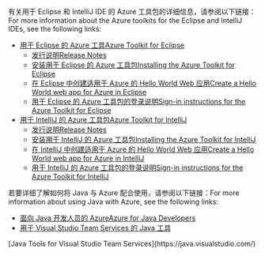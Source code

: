 <span data-ttu-id="4fbbc-101">有关用于 Eclipse 和 IntelliJ IDE 的 Azure 工具包的详细信息，请参阅以下链接：</span><span class="sxs-lookup"><span data-stu-id="4fbbc-101">For more information about the Azure toolkits for the Eclipse and IntelliJ IDEs, see the following links:</span></span>

* [<span data-ttu-id="4fbbc-102">用于 Eclipse 的 Azure 工具</span><span class="sxs-lookup"><span data-stu-id="4fbbc-102">Azure Toolkit for Eclipse</span></span>](../eclipse/azure-toolkit-for-eclipse.md) 
  * [<span data-ttu-id="4fbbc-103">发行说明</span><span class="sxs-lookup"><span data-stu-id="4fbbc-103">Release Notes</span></span>](https://github.com/Microsoft/azure-tools-for-java/releases) 
  * [<span data-ttu-id="4fbbc-104">安装用于 Eclipse 的 Azure 工具包</span><span class="sxs-lookup"><span data-stu-id="4fbbc-104">Installing the Azure Toolkit for Eclipse</span></span>](../eclipse/azure-toolkit-for-eclipse-installation.md) 
  * [<span data-ttu-id="4fbbc-105">在 Eclipse 中创建适用于 Azure 的 Hello World Web 应用</span><span class="sxs-lookup"><span data-stu-id="4fbbc-105">Create a Hello World web app for Azure in Eclipse</span></span>](../eclipse/azure-toolkit-for-eclipse-create-hello-world-web-app.md) 
  * [<span data-ttu-id="4fbbc-106">用于 Eclipse 的 Azure 工具包的登录说明</span><span class="sxs-lookup"><span data-stu-id="4fbbc-106">Sign-in instructions for the Azure Toolkit for Eclipse</span></span>](../eclipse/azure-toolkit-for-eclipse-sign-in-instructions.md) 
* [<span data-ttu-id="4fbbc-107">用于 IntelliJ 的 Azure 工具包</span><span class="sxs-lookup"><span data-stu-id="4fbbc-107">Azure Toolkit for IntelliJ</span></span>](../intellij/azure-toolkit-for-intellij.md) 
  * [<span data-ttu-id="4fbbc-108">发行说明</span><span class="sxs-lookup"><span data-stu-id="4fbbc-108">Release Notes</span></span>](https://github.com/Microsoft/azure-tools-for-java/releases) 
  * [<span data-ttu-id="4fbbc-109">安装用于 IntelliJ 的 Azure 工具包</span><span class="sxs-lookup"><span data-stu-id="4fbbc-109">Installing the Azure Toolkit for IntelliJ</span></span>](../intellij/azure-toolkit-for-intellij-installation.md) 
  * [<span data-ttu-id="4fbbc-110">在 IntelliJ 中创建适用于 Azure 的 Hello World Web 应用</span><span class="sxs-lookup"><span data-stu-id="4fbbc-110">Create a Hello World web app for Azure in IntelliJ</span></span>](../intellij/azure-toolkit-for-intellij-create-hello-world-web-app.md) 
  * [<span data-ttu-id="4fbbc-111">用于 IntelliJ 的 Azure 工具包的登录说明</span><span class="sxs-lookup"><span data-stu-id="4fbbc-111">Sign-in instructions for the Azure Toolkit for IntelliJ</span></span>](../intellij/azure-toolkit-for-intellij-sign-in-instructions.md) 

<span data-ttu-id="4fbbc-112">若要详细了解如何将 Java 与 Azure 配合使用，请参阅以下链接：</span><span class="sxs-lookup"><span data-stu-id="4fbbc-112">For more information about using Java with Azure, see the following links:</span></span> 

* [<span data-ttu-id="4fbbc-113">面向 Java 开发人员的 Azure</span><span class="sxs-lookup"><span data-stu-id="4fbbc-113">Azure for Java Developers</span></span>](https://docs.microsoft.com/java/azure/) 
* <span data-ttu-id="4fbbc-114">[用于 Visual Studio Team Services 的 Java 工具](https://java.visualstudio.com/) 
<!-- TODO: Add URLs for Java in VSCode here --></span><span class="sxs-lookup"><span data-stu-id="4fbbc-114">[Java Tools for Visual Studio Team Services](https://java.visualstudio.com/) 
<!-- TODO: Add URLs for Java in VSCode here --></span></span> 
